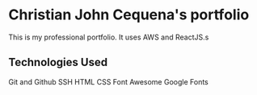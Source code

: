 # Christian John Cequena's portfolio

This is my professional portfolio. It uses AWS and ReactJS.s

## Technologies Used

Git and Github
SSH
HTML
CSS
Font Awesome
Google Fonts
